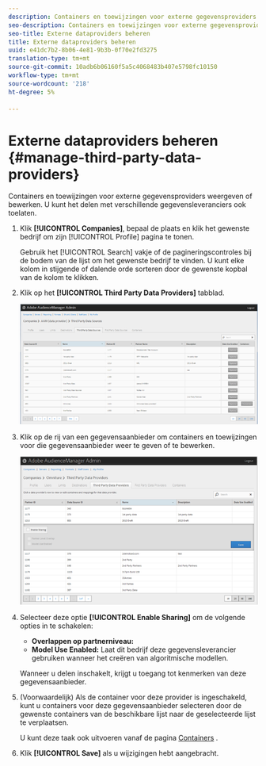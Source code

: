 ```yaml
---
description: Containers en toewijzingen voor externe gegevensproviders weergeven of bewerken. U kunt het delen met verschillende gegevensleveranciers ook toelaten.
seo-description: Containers en toewijzingen voor externe gegevensproviders weergeven of bewerken. U kunt het delen met verschillende gegevensleveranciers ook toelaten.
seo-title: Externe dataproviders beheren
title: Externe dataproviders beheren
uuid: e41dc7b2-8b06-4e81-9b3b-0f70e2fd3275
translation-type: tm+mt
source-git-commit: 10adb6b06160f5a5c4068483b407e5798fc10150
workflow-type: tm+mt
source-wordcount: '218'
ht-degree: 5%

---
```



# Externe dataproviders beheren {#manage-third-party-data-providers}

Containers en toewijzingen voor externe gegevensproviders weergeven of bewerken. U kunt het delen met verschillende gegevensleveranciers ook toelaten.

1. Klik **[!UICONTROL Companies]**, bepaal de plaats en klik het gewenste bedrijf om zijn [!UICONTROL Profile] pagina te tonen.

   Gebruik het [!UICONTROL Search] vakje of de pagineringscontroles bij de bodem van de lijst om het gewenste bedrijf te vinden. U kunt elke kolom in stijgende of dalende orde sorteren door de gewenste kopbal van de kolom te klikken.
1. Klik op het **[!UICONTROL Third Party Data Providers]** tabblad.

   ![](assets/third_party_providers.png)

1. Klik op de rij van een gegevensaanbieder om containers en toewijzingen voor die gegevensaanbieder weer te geven of te bewerken.

   ![Stap resultaat](assets/third_party_providers_edit.png)

1. Selecteer deze optie **[!UICONTROL Enable Sharing]** om de volgende opties in te schakelen:

   * **Overlappen op partnerniveau:**
   * **Model Use Enabled:** Laat dit bedrijf deze gegevensleverancier gebruiken wanneer het creëren van algoritmische modellen.

   Wanneer u delen inschakelt, krijgt u toegang tot kenmerken van deze gegevensaanbieder.

1. (Voorwaardelijk) Als de container voor deze provider is ingeschakeld, kunt u containers voor deze gegevensaanbieder selecteren door de gewenste containers van de beschikbare lijst naar de geselecteerde lijst te verplaatsen.

   U kunt deze taak ook uitvoeren vanaf de pagina [Containers](../companies/admin-manage-containers.md#task_61DB5CEECC5049DD8D059C642AC3F967) .
1. Klik **[!UICONTROL Save]** als u wijzigingen hebt aangebracht.